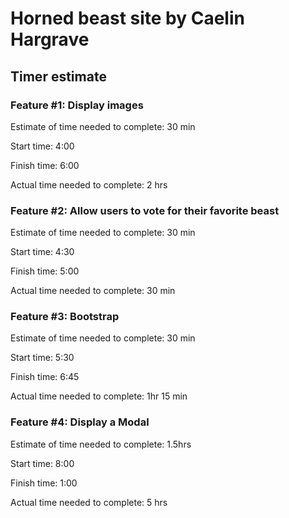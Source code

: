 # Horned beast site by Caelin Hargrave

## Timer estimate 

### Feature #1: Display images  

Estimate of time needed to complete: 30 min

Start time: 4:00

Finish time: 6:00

Actual time needed to complete: 2 hrs

### Feature #2: Allow users to vote for their favorite beast  

Estimate of time needed to complete: 30 min

Start time: 4:30

Finish time: 5:00

Actual time needed to complete: 30 min

### Feature #3: Bootstrap  

Estimate of time needed to complete: 30 min

Start time: 5:30

Finish time: 6:45

Actual time needed to complete: 1hr 15 min

### Feature #4:  Display a Modal

Estimate of time needed to complete: 1.5hrs

Start time: 8:00

Finish time: 1:00

Actual time needed to complete: 5 hrs